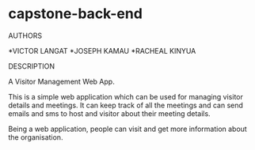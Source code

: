 # capstone-back-end
AUTHORS

*VICTOR LANGAT
*JOSEPH KAMAU
*RACHEAL KINYUA

DESCRIPTION

A Visitor Management Web App.

This is a simple web application which can be used for managing visitor details and meetings. 
It can keep track of all the meetings and can send emails and sms to host and visitor about their meeting details.

Being a web application, people can visit and get more information about the organisation.
